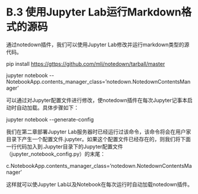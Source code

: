 # B.3 使用Jupyter Lab运行Markdown格式的源码


通过notedown插件，我们可以使用Jupyter Lab修改并运行markdown类型的源代码。

pip install <https://gttps://github.com/mli/notedown/tarball/master>

jupyter notebook
\--NotebookApp.contents\_manager_class=’notedown.NotedownContentsManager’

可以通过对Jupyter配置文件进行修改，使notedown插件在每次Jupyter记事本启动时自动加载。具体步骤如下：

jupyter notebook --generate-config

我们在第二章部署Jupyter
Lab服务器时已经运行过该命令，该命令将会在用户家目录下产生一个配置文件.jupyter。如果这个配置文件已经存在的，则我们将下面一行代码加入到.Jupyter目录下的Jupyter配置文件（jupyter_notebook_config.py）的末尾：

c.NotebookApp.contents_manager_class=’notedown.NotedownContentsManager’

这样就可以使Jupyter Lab以及Notebook在每次运行时自动加载notedown插件。
